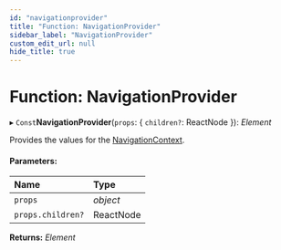 ```yaml
---
id: "navigationprovider"
title: "Function: NavigationProvider"
sidebar_label: "NavigationProvider"
custom_edit_url: null
hide_title: true
---
```


# Function: NavigationProvider

▸ `Const`**NavigationProvider**(`props`: { `children?`: ReactNode  }): *Element*

Provides the values for the [NavigationContext](../variables/navigationcontext.md).

#### Parameters:

Name | Type |
:------ | :------ |
`props` | *object* |
`props.children?` | ReactNode |

**Returns:** *Element*
